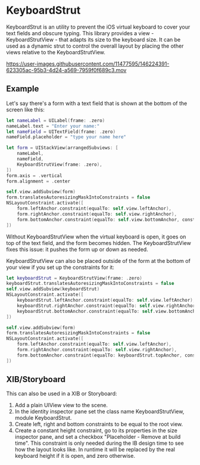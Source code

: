 # KeyboardStrut

KeyboardStrut is an utility to prevent the iOS virtual keyboard to cover your text fields and obscure typing.
This library provides a view - KeyboardStrutView - that adapts its size to the keyboard size.
It can be used as a dynamic strut to control the overall layout
by placing the other views relative to the KeyboardStrutView.

https://user-images.githubusercontent.com/11477595/146224391-623305ac-95b3-4d24-a569-7959f0f689c3.mov

## Example

Let's say there's a form with a text field that is shown at the bottom of the screen like this:

```Swift
let nameLabel = UILabel(frame: .zero)
nameLabel.text = "Enter your name:"
let nameField = UITextField(frame: .zero)
nameField.placeholder = "type your name here"

let form = UIStackView(arrangedSubviews: [
    nameLabel,
    nameField,
    KeyboardStrutView(frame: .zero),
])
form.axis = .vertical
form.alignment = .center

self.view.addSubview(form)
form.translatesAutoresizingMaskIntoConstraints = false
NSLayoutConstraint.activate([
    form.leftAnchor.constraint(equalTo: self.view.leftAnchor),
    form.rightAnchor.constraint(equalTo: self.view.rightAnchor),
    form.bottomAnchor.constraint(equalTo: self.view.bottomAnchor, constant: -200),
])
```

Without KeyboardStrutView when the virtual keyboard is open, it goes on top of the text field, and the form becomes hidden.
The KeyboardStrutView fixes this issue: it pushes the form up or down as needed.

KeyboardStrutView can also be placed outside of the form at the bottom of your view if you set up the constraints for it:

```Swift
let keyboardStrut = KeyboardStrutView(frame: .zero)
keyboardStrut.translatesAutoresizingMaskIntoConstraints = false
self.view.addSubview(keyboardStrut)
NSLayoutConstraint.activate([
    keyboardStrut.leftAnchor.constraint(equalTo: self.view.leftAnchor),
    keyboardStrut.rightAnchor.constraint(equalTo: self.view.rightAnchor),
    keyboardStrut.bottomAnchor.constraint(equalTo: self.view.bottomAnchor),
])

self.view.addSubview(form)
form.translatesAutoresizingMaskIntoConstraints = false
NSLayoutConstraint.activate([
    form.leftAnchor.constraint(equalTo: self.view.leftAnchor),
    form.rightAnchor.constraint(equalTo: self.view.rightAnchor),
    form.bottomAnchor.constraint(equalTo: keyboardStrut.topAnchor, constant: -200),
])
```

## XIB/Storyboard

This can also be used in a XIB or Storyboard:

1. Add a plain UIView view to the scene.
1. In the identity inspector pane set the class name KeyboardStrutView, module KeyboardStrut.
1. Create left, right and bottom constraints to be equal to the root view.
1. Create a constant height constraint, go to its properties in the size inspector pane, and set a checkbox "Placeholder - Remove at build time". This constraint is only needed during the IB design time to see how the layout looks like. In runtime it will be replaced by the real keyboard height if it is open, and zero otherwise.
